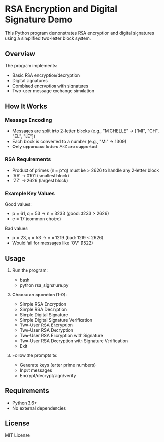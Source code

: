 # RSA Encryption and Digital Signature Demo

This Python program demonstrates RSA encryption and digital signatures using a simplified two-letter block system.

## Overview

The program implements:
- Basic RSA encryption/decryption
- Digital signatures
- Combined encryption with signatures
- Two-user message exchange simulation

## How It Works

### Message Encoding
- Messages are split into 2-letter blocks (e.g., "MICHELLE" → ["MI", "CH", "EL", "LE"])
- Each block is converted to a number (e.g., "MI" → 1309)
- Only uppercase letters A-Z are supported

### RSA Requirements
- Product of primes (n = p*q) must be > 2626 to handle any 2-letter block
- 'AA' → 0101 (smallest block)
- 'ZZ' → 2626 (largest block)

### Example Key Values
Good values:
- p = 61, q = 53 → n = 3233 (good: 3233 > 2626)
- e = 17 (common choice)

Bad values:
- p = 23, q = 53 → n = 1219 (bad: 1219 < 2626)
- Would fail for messages like 'OV' (1522)

## Usage

1. Run the program:
   - bash
   - python rsa_signature.py
   
2. Choose an operation (1-9):
   - Simple RSA Encryption
   - Simple RSA Decryption
   - Simple Digital Signature
   - Simple Digital Signature Verification
   - Two-User RSA Encryption
   - Two-User RSA Decryption
   - Two-User RSA Encryption with Signature
   - Two-User RSA Decryption with Signature Verification
   - Exit

3. Follow the prompts to:
   - Generate keys (enter prime numbers)
   - Input messages
   - Encrypt/decrypt/sign/verify

## Requirements

- Python 3.6+
- No external dependencies

## License

MIT License
